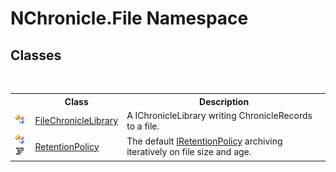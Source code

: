 # NChronicle.File Namespace

## Classes
&nbsp;<table><tr><th></th><th>Class</th><th>Description</th></tr><tr><td>![Public class](media/pubclass.gif "Public class")</td><td><a href="T_NChronicle_File_FileChronicleLibrary.md">FileChronicleLibrary</a></td><td>
A IChronicleLibrary writing ChronicleRecords to a file.</td></tr><tr><td>![Public class](media/pubclass.gif "Public class")![Code example](media/CodeExample.png "Code example")</td><td><a href="T_NChronicle_File_RetentionPolicy.md">RetentionPolicy</a></td><td>
The default <a href="T_NChronicle_File_Interfaces_IRetentionPolicy.md">IRetentionPolicy</a> archiving iteratively on file size and age.</td></tr></table>&nbsp;

